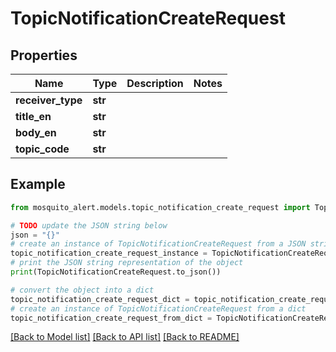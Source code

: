 # TopicNotificationCreateRequest


## Properties

Name | Type | Description | Notes
------------ | ------------- | ------------- | -------------
**receiver_type** | **str** |  | 
**title_en** | **str** |  | 
**body_en** | **str** |  | 
**topic_code** | **str** |  | 

## Example

```python
from mosquito_alert.models.topic_notification_create_request import TopicNotificationCreateRequest

# TODO update the JSON string below
json = "{}"
# create an instance of TopicNotificationCreateRequest from a JSON string
topic_notification_create_request_instance = TopicNotificationCreateRequest.from_json(json)
# print the JSON string representation of the object
print(TopicNotificationCreateRequest.to_json())

# convert the object into a dict
topic_notification_create_request_dict = topic_notification_create_request_instance.to_dict()
# create an instance of TopicNotificationCreateRequest from a dict
topic_notification_create_request_from_dict = TopicNotificationCreateRequest.from_dict(topic_notification_create_request_dict)
```
[[Back to Model list]](../README.md#documentation-for-models) [[Back to API list]](../README.md#documentation-for-api-endpoints) [[Back to README]](../README.md)


